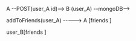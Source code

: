 


A --POST(user_A id)--> B (user_A) --mongoDB--> 


addToFriends(user_A) -----> A [friends ]


user_B[friends ]   